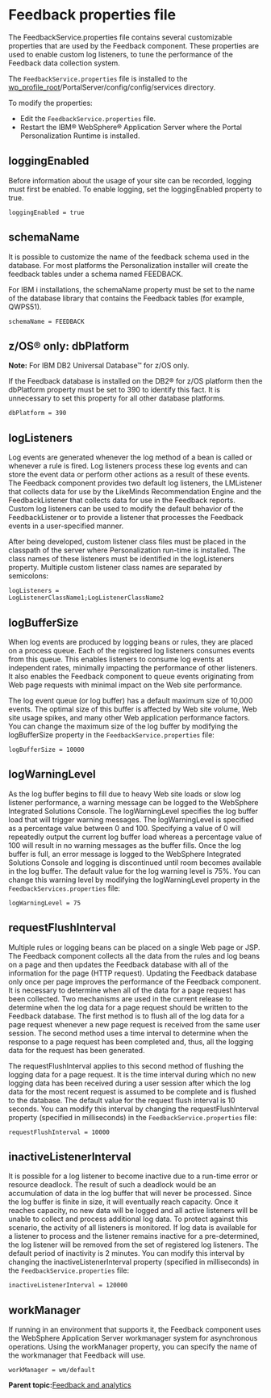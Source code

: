 # Feedback properties file

The FeedbackService.properties file contains several customizable properties that are used by the Feedback component. These properties are used to enable custom log listeners, to tune the performance of the Feedback data collection system.

The `FeedbackService.properties` file is installed to the [wp\_profile\_root](../reference/wpsdirstr.md#wp_profile_root)/PortalServer/config/config/services directory.

To modify the properties:

-   Edit the `FeedbackService.properties` file.
-   Restart the IBM® WebSphere® Application Server where the Portal Personalization Runtime is installed.

## loggingEnabled

Before information about the usage of your site can be recorded, logging must first be enabled. To enable logging, set the loggingEnabled property to true.

`loggingEnabled = true`

## schemaName

It is possible to customize the name of the feedback schema used in the database. For most platforms the Personalization installer will create the feedback tables under a schema named FEEDBACK.

For IBM i installations, the schemaName property must be set to the name of the database library that contains the Feedback tables \(for example, QWPS51\).

`schemaName = FEEDBACK`

## z/OS® only: dbPlatform

**Note:** For IBM DB2 Universal Database™ for z/OS only.

If the Feedback database is installed on the DB2® for z/OS platform then the dbPlatform property must be set to 390 to identify this fact. It is unnecessary to set this property for all other database platforms.

`dbPlatform = 390`

## logListeners

Log events are generated whenever the log method of a bean is called or whenever a rule is fired. Log listeners process these log events and can store the event data or perform other actions as a result of these events. The Feedback component provides two default log listeners, the LMListener that collects data for use by the LikeMinds Recommendation Engine and the FeedbackListener that collects data for use in the Feedback reports. Custom log listeners can be used to modify the default behavior of the FeedbackListener or to provide a listener that processes the Feedback events in a user-specified manner.

After being developed, custom listener class files must be placed in the classpath of the server where Personalization run-time is installed. The class names of these listeners must be identified in the logListeners property. Multiple custom listener class names are separated by semicolons:

```
logListeners = 
LogListenerClassName1;LogListenerClassName2
```

## logBufferSize

When log events are produced by logging beans or rules, they are placed on a process queue. Each of the registered log listeners consumes events from this queue. This enables listeners to consume log events at independent rates, minimally impacting the performance of other listeners. It also enables the Feedback component to queue events originating from Web page requests with minimal impact on the Web site performance.

The log event queue \(or log buffer\) has a default maximum size of 10,000 events. The optimal size of this buffer is affected by Web site volume, Web site usage spikes, and many other Web application performance factors. You can change the maximum size of the log buffer by modifying the logBufferSize property in the `FeedbackService.properties` file:

`logBufferSize = 10000`

## logWarningLevel

As the log buffer begins to fill due to heavy Web site loads or slow log listener performance, a warning message can be logged to the WebSphere Integrated Solutions Console. The logWarningLevel specifies the log buffer load that will trigger warning messages. The logWarningLevel is specified as a percentage value between 0 and 100. Specifying a value of 0 will repeatedly output the current log buffer load whereas a percentage value of 100 will result in no warning messages as the buffer fills. Once the log buffer is full, an error message is logged to the WebSphere Integrated Solutions Console and logging is discontinued until room becomes available in the log buffer. The default value for the log warning level is 75%. You can change this warning level by modifying the logWarningLevel property in the `FeedbackServices.properties` file:

`logWarningLevel = 75`

## requestFlushInterval

Multiple rules or logging beans can be placed on a single Web page or JSP. The Feedback component collects all the data from the rules and log beans on a page and then updates the Feedback database with all of the information for the page \(HTTP request\). Updating the Feedback database only once per page improves the performance of the Feedback component. It is necessary to determine when all of the data for a page request has been collected. Two mechanisms are used in the current release to determine when the log data for a page request should be written to the Feedback database. The first method is to flush all of the log data for a page request whenever a new page request is received from the same user session. The second method uses a time interval to determine when the response to a page request has been completed and, thus, all the logging data for the request has been generated.

The requestFlushInterval applies to this second method of flushing the logging data for a page request. It is the time interval during which no new logging data has been received during a user session after which the log data for the most recent request is assumed to be complete and is flushed to the database. The default value for the request flush interval is 10 seconds. You can modify this interval by changing the requestFlushInterval property \(specified in milliseconds\) in the `FeedbackService.properties` file:

`requestFlushInterval = 10000`

## inactiveListenerInterval

It is possible for a log listener to become inactive due to a run-time error or resource deadlock. The result of such a deadlock would be an accumulation of data in the log buffer that will never be processed. Since the log buffer is finite in size, it will eventually reach capacity. Once it reaches capacity, no new data will be logged and all active listeners will be unable to collect and process additional log data. To protect against this scenario, the activity of all listeners is monitored. If log data is available for a listener to process and the listener remains inactive for a pre-determined, the log listener will be removed from the set of registered log listeners. The default period of inactivity is 2 minutes. You can modify this interval by changing the inactiveListenerInterval property \(specified in milliseconds\) in the `FeedbackService.properties` file:

`inactiveListenerInterval = 120000`

## workManager

If running in an environment that supports it, the Feedback component uses the WebSphere Application Server workmanager system for asynchronous operations. Using the workManager property, you can specify the name of the workmanager that Feedback will use.

`workManager = wm/default`

**Parent topic:**[Feedback and analytics](../pzn/pzn_feedbackanalytics.md)


